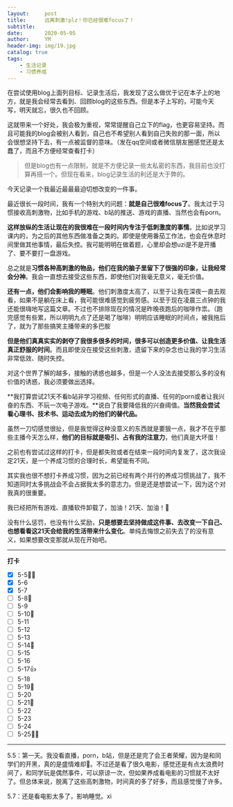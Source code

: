 ```yaml
---
layout:     post
title:      远离刺激!plz！你已经很难focus了！
subtitle:   
date:       2020-05-05
author:     YM
header-img: img/19.jpg
catalog: true
tags:
    - 生活记录
    - 习惯养成
---
```


在尝试使用blog上面列目标、记录生活后，我发现了这么做优于记在本子上的地方，就是我会经常去看到、回顾blog的这些东西。但是本子上写的，可能今天写，明天就忘，很久也不回顾。

这就带来一个好处，我会极为重视，常常提醒自己立下的flag，也更容易坚持。而且可能我的blog会被别人看到，自己也不希望别人看到自己失败的那一面，所以会很想坚持下去，有一点被监督的意味。（发在qq空间或者微信朋友圈感觉还是太蠢了，而且不方便经常查看打卡）

> 但是blog也有一点限制，就是不方便记录一些太私密的东西，我目前也没打算再搭一个。但现在看来，blog记录生活的利还是大于弊的。

今天记录一个我最近最最最迫切想改变的一件事。

最近很长一段时间，我有一个特别大的问题：**就是自己很难focus了**。我太过于习惯接收高刺激物，比如手机的游戏、b站的推送、游戏的直播、当然也会有porn。

**这样放纵的生活让现在的我很难在一段时间内专注于低刺激度的事情**。比如说学习课内的，为之后的其他东西做准备之类的。即使是使用番茄工作法，也会在休息时间里做其他事情，最后失控。我可能明明在做着题，心里却会想uzi是不是开播了、要不要打一盘游戏。

总之就是**习惯各种高刺激的物品，他们在我的脑子里留下了很强的印象，让我经常会分神**。我会一直想去接受这些东西，即使他们对我毫无意义，毫无价值。

**还有一点，他们会影响我的睡眠**。他们刺激度太高了，以至于让我在深夜一直去观看，如果不是躺在床上看，我可能很难感觉到疲劳感。以至于现在凌晨三点钟的我还能很嗨地写这篇文章。不过也不排除现在的情况是昨晚夜跑后的咖啡作祟。（跑完感觉有些累，所以明明九点了还是喝了咖啡）明明应该睡眠的时间点，被我拖后了，就为了那些搞笑主播带来的多巴胺

**但是他们真真实实的剥夺了我很多很多的时间，很多可以创造更多价值、让我生活真正舒服的时间**。而且即使没在接受这些刺激，遗留下来的杂念也让我的学习生活非常低效、随时失控。

对这个世界了解的越多，接触的诱惑也越多，但是一个人没法去接受那么多的没有价值的诱惑，我必须要做出选择。

**我打算尝试21天不看b站非学习视频、任何形式的直播、任何的porn或者让我兴奋的东西、不玩一次电子游戏。**说白了我要降低我的兴奋阈值。**当然我会尝试看心理书、技术书、运动去成为的他们的替代品。**

虽然一刀切感觉很扯，但是我觉得这种没意义的东西就是要狠一点，我才不在乎那些主播今天怎么样，**他们的目标就是吸引、占有我的注意力**，他们真是大坏蛋！

之前也有尝试过这样的打卡，但是都失败或者在结束一段时间内复发了，这次我设定21天，是一个养成习惯的合理时长，希望能有不同。

其实我也很不想打卡养成习惯，因为之前已经有两个并行的养成习惯挑战了，我不知道同时太多挑战会不会占据我太多的意志力。但是还是想尝试一下，因为这个对我真的很重要。

我已经把所有游戏、直播软件卸载了，加油！21天、加油！💪

没有什么惩罚，也没有什么奖励，**只是想要去坚持做成这件事、去改变一下自己、也想看看这21天会给我的生活带来什么变化**。单纯去悔恨之前失去了的没有意义，如果想要改变那就从现在开始吧。



------

**打卡**

- [x] 5-5💪💪
- [x] 5-6
- [x] 5-7
- [ ] 5-8🤙
- [ ] 5-9
- [ ] 5-10👻
- [ ] 5-11
- [ ] 5-12
- [ ] 5-13
- [ ] 5-14👊
- [ ] 5-15
- [ ] 5-16
- [ ] 5-17👍
- [ ] 5-18
- [ ] 5-19👏
- [ ] 5-20
- [ ] 5-21🙏
- [ ] 5-22
- [ ] 5-23
- [ ] 5-24
- [ ] 5-25🧐🎉

------

5.5：第一天。我没看直播，porn，b站，但是还是完了会王者荣耀，因为是和同学们的开黑，真的是盛情难却🤣。不过还是看了很久电影，感觉还是有点太浪费时间了，和同学玩是偶然事件，可以原谅一次，但如果养成看电影的习惯就不太好了。但总体来说，脱离了这些高刺激物，时间真的多了好多，而且感觉慢了许多。

5.7：还是看电影太多了，影响睡觉。xi